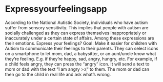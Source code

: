 # Expressyourfeelingsapp
According to the National Autistic Society, individuals who have autism suffer from sensory sensitivity. This implies that people with autism are socially challenged as they can express themselves inappropriately or inaccurately under a certain state of affairs. Among these expressions are their emotions.  Express your feelings? Goal: Make it easier for children with Autism to communicate their feelings to their parents. They can select icons on a smartphone to let mom, dad, a babysitter, or an aunt/uncle know what they’re feeling. E.g. if they’re happy, sad, angry, hungry, etc. For example, if a child feels angry, they can press the “angry” icon. It will send a text to mom or dad with the text “I am angry >:(“ to them. The mom or dad can then go to the child in real life and ask what’s wrong.
